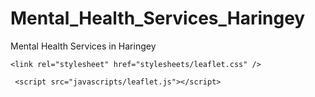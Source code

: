# Mental_Health_Services_Haringey
Mental Health Services in Haringey
<!DOCTYPE html>
<html>
<head>
	<title>Mental Health Services in Haringey - A-Team</title>
	<meta charset="utf-8" />



	<link rel="stylesheet" href="stylesheets/leaflet.css" />

     <script src="javascripts/leaflet.js"></script>
</head>



<body>
	<div id="map" style="height: 650px"></div>

<script>      

var LeafIcon = L.Icon.extend({
			options: {
				iconSize:     [23, 43],
				iconAnchor:   [11, 46],
				popupAnchor:  [1, -66]
			}
		});

var boundary = new L.layerGroup();

   L.polygon([
	[51.609438215600136,-0.127902246381305],
	[51.609301727865464,-0.126336519589241], 
	[51.610018041101391,-0.125355250500741], 
	[51.609944187123425,-0.124897571301291], 
	[51.608706774302199,-0.123543324143282], 
	[51.608363942053117,-0.119203139276032], 
	[51.60865231064539,-0.118736288769389], 
	[51.60820023259987,-0.117517285667444], 
	[51.608434877924765,-0.117289501486984], 
	[51.608612451420356,-0.110823564291747], 
	[51.608339856175505,-0.110424722239761], 
	[51.608427148786483,-0.10351481785545], 
	[51.608043582466472,-0.102538628745315], 
	[51.608489985906047,-0.101783459466395], 
	[51.60846364038521,-0.099099741330744], 
	[51.60852111809632,-0.097485581063302], 
	[51.608923549996838,-0.097681059563254], 
	[51.609297910081004,-0.095812432051321], 
	[51.608656915638001,-0.095157576258738], 
	[51.609000900820625,-0.093580504328668], 
	[51.608846441779235,-0.092486464337853], 
	[51.609097089443139,-0.09247162478446], 
	[51.608790815087268,-0.091443167419472], 
	[51.608816676963194,-0.089716216402944], 
	[51.608468658290697,-0.085851626457058], 
	[51.608452549080326,-0.07562715609164], 
	[51.608791708744462,-0.070869922130559], 
	[51.608642889128809,-0.067508267598703], 
	[51.608938978827297,-0.067140408321432], 
	[51.608587026238936,-0.065045327376432], 
	[51.608863034510108,-0.054379380499716], 
	[51.608505048188427,-0.052910011100518], 
	[51.608100482107545,-0.052915767800109], 
	[51.607355402376605,-0.050231105628109], 
	[51.605634584706131,-0.041447876199425], 
	[51.602813466603742,-0.043540415434819], 
	[51.599788608839603,-0.046468827285956], 
	[51.596850593305476,-0.050298427065463], 
	[51.59495731593843,-0.051251567125791], 
	[51.594045899688652,-0.052252134577114], 
	[51.592442700623025,-0.052532944977356], 
	[51.590834060094039,-0.05340731759462], 
	[51.589606089179988,-0.053377524395734], 
	[51.587833341442391,-0.052165629423949], 
	[51.586929906322453,-0.053159902531475], 
	[51.585912774392305,-0.054727740136651], 
	[51.583994635634447,-0.05602794529841], 
	[51.582407680543938,-0.057996645085517], 
	[51.581508842424959,-0.05976124876479], 
	[51.580605391941447,-0.061357106189947], 
	[51.579586695371098,-0.062237584643148], 
	[51.57778428264232,-0.061184180251801], 
	[51.576619500299955,-0.066782943895751], 
	[51.57635707454186,-0.066737794350639], 
	[51.575690545460205,-0.070934018749196], 
	[51.575681724845381,-0.074448564162932], 
	[51.57532469326474,-0.07532378910585], 
	[51.575492312047857,-0.075784300045867], 
	[51.574931567845375,-0.07624670556308], 
	[51.575640454304398,-0.080876831268559], 
	[51.574701083833361,-0.087231661186229], 
	[51.574292359937871,-0.086872159324062], 
	[51.574386169114625,-0.089981089851706], 
	[51.574003528643573,-0.091389755908102], 
	[51.573974436989872,-0.093583094884078], 
	[51.573588984354046,-0.094710426117311], 
	[51.573814999174459,-0.096613119806407], 
	[51.573652202818593,-0.097664741454138], 
	[51.570698228697871,-0.096115593089725], 
	[51.567125179713216,-0.100700386539105], 
	[51.564771281754247,-0.104391151200697], 
	[51.56463516143306,-0.104871505418489], 
	[51.565538847636731,-0.106204650274396 ], 
	[51.568605930174854,-0.110707657010046], 
	[51.570672157493597,-0.115166078033205], 
	[51.571891785971829,-0.115405684924706], 
	[51.5721902415671,-0.116127865036919], 
	[51.572572701998148,-0.115585326459636], 
	[51.573825840445345,-0.117184433994835], 
	[51.574147906716462,-0.117585304759842], 
	[51.574384708172474,-0.119567057173802], 
	[51.574733558545134,-0.118890252276713], 
	[51.575505607650513,-0.119650680395106], 
	[51.574662492346462,-0.123775363554822], 
	[51.574097454383214,-0.124880979959835], 
	[51.574153607624162,-0.127496512591569], 
	[51.573563715982395,-0.131389743249347], 
	[51.57286595614773,-0.13342714118819], 
	[51.570600635992463,-0.13834394530272], 
	[51.569397134397697,-0.140706207729624], 
	[51.569120267654064,-0.142415880417378], 
	[51.569912799110497,-0.143855430145825], 
	[51.571573748271312,-0.150350754255611], 
	[51.572193199552167,-0.158862786701175], 
	[51.572787389732667,-0.160455031665567], 
	[51.572501406455764,-0.1643008249503], 
	[51.572970269819827,-0.167373031226188], 
	[51.572429711799224,-0.171285290056077], 
	[51.573612392592992,-0.171181543111701], 
	[51.573981590781514,-0.1694840471559], 
	[51.576399350136484,-0.169753480053378], 
	[51.577426213828005,-0.169345647486203], 
	[51.576926402329413,-0.168088487178118], 
	[51.578654102359081,-0.166838420584901], 
	[51.581299324219074,-0.167219823495958], 
	[51.581955208122238,-0.166896098828117], 
	[51.582041695657331,-0.166215675085277], 
	[51.583221361093251,-0.16574670591534], 
	[51.585272979177901,-0.161350967906813], 
	[51.584460273286041,-0.1596429706729], 
	[51.585733366198873,-0.1579661538608], 
	[51.586216464716081,-0.157922075223614], 
	[51.586197657225874,-0.157182315697613], 
	[51.586568436053973,-0.157430033741605], 
	[51.58663071095841,-0.15870503195671], 
	[51.587974960250712,-0.158640577407262], 
	[51.587977183290633,-0.160273159858916], 
	[51.591579696883926,-0.159480845130241], 
	[51.592053768912628,-0.158689306344716], 
	[51.592374839685739,-0.158864004452629], 
	[51.59226527005336,-0.159675463877847], 
	[51.597476159813134,-0.161786563503232], 
	[51.605356604633336,-0.156367676220716], 
	[51.605443250099498,-0.155987250998171], 
	[51.605096767546605,-0.156141367790357], 
	[51.604136228508729,-0.154643781047763], 
	[51.602678307429734,-0.153312285502066], 
	[51.600870524056894,-0.153463600875163], 
	[51.599230695213691,-0.153030520778325], 
	[51.59745039271867,-0.15138599066662], 
	[51.599195004701244,-0.147000702709219], 
	[51.600126597708204,-0.144495064796318], 
	[51.601110185784385,-0.144199385657771], 
	[51.603287948408706,-0.1421409036762], 
	[51.604591047196195,-0.142090599884761], 
	[51.6063462012401,-0.143103506600652], 
	[51.608846176695572,-0.1434506524551], 
	[51.610192195820304,-0.138785614410406], 
	[51.611214795735918,-0.135283227253725], 
	[51.609438215600136,-0.127902246381305]],
 	{
	    color: 'black',
	    fillColor: 'white',
	    fillOpacity: 0.0
	}).addTo(boundary);


var redIcon = new LeafIcon({iconUrl: 'https://dl.dropboxusercontent.com/u/69787788/haringeymarker1%20copy.png'});

var communityassets = new L.LayerGroup();

    L.marker([51.601439, -0.086815], {icon: redIcon}).bindPopup('<img src="https://dl.dropboxusercontent.com/u/69787788/Haven_day_centre.jpeg" width="150" height="150"></br>THE HAVEN DAY CENTRE, 20A Waltheof Gardens, Tottenham, N17 1DX</br></br>The Haven Day Centre provides specialist support to 43 older people with physical disability/sensory impairment and specialises in individually developed care packages which take account of the reduced abilities of service users in various areas.</br><a href="https://www.carehome.co.uk/day_care_centre.cfm/id/65432192035">Click here for more info</a>').addTo(communityassets),
	L.marker([51.581934, -0.088774], {icon: redIcon}).bindPopup('<img src="https://dl.dropboxusercontent.com/u/69787788/NF%20website/Chestnuts3.jpg" width="250" height="200"></br>CHESTNUTS COMMUNITY CENTRE, 280 Saint Anns Road, London N15 5BN</br></br>This centre hosts:</br></br><a target="_blank" href="https://www.facebook.com/pg/Pyramid-Health-and-Social-Care-Association-264359593768367/about/?ref=page_internal">PYRAMID HEALTH AND SOCIAL CARE ASSOCIATION (PHASCA)</a></br></br>The primary aim of PHASCA is to promote the physical, mental, psychological and social health of families and children from all communities.</br></br><a').addTo(communityassets),
	L.marker([51.583349, -0.128579], {icon: redIcon}).bindPopup('<img src="http://www.communityhealthpartnerships.co.uk/uploads/images/547-365/HornseyNeighbourhoodHealthCentre_London.jpg" width="200" height="180"></br>THE HAYNES CENTRE, Neighbourhood Health Centre, 151 Park Road Hornsey, N8 8JL</br></br>The Haynes Centre in Hornsey provide services specifically for older people with varying degrees of dementia.</a>').addTo(communityassets),
	L.marker([51.589816, -0.111493], {icon: redIcon}).bindPopup('<img src="https://dl.dropboxusercontent.com/u/69787788/clarendon_centre.jpeg" width="150" height="200"></br>CLARENDON RECOVERY COLLEGE, Clarendon Road, Hornsey, N8 0DJ</br></br>This centre hosts:</br></br><a target="_blank" href="http://www.haringey.gov.uk/social-care-and-health/mental-health/clarendon-recovery-college">CLARENDON RECOVERY COLLEGE</a></br></br><a target="_blank" href="http://www.theateamprojects.com/index.html">THE A-TEAM').addTo(communityassets),
	L.marker([51.605423, -0.069790], {icon: redIcon}).bindPopup('<img src="https://c1.staticflickr.com/5/4054/4329144310_471832a5ea_b.jpg" width="290" height="200"></br>THE GRANGE DAY CENTRE, 32-34A White Hart Lane, Tottenham, N17 8DP</br></br>The Grange Centre in Tottenham provides services specifically for older people with varying degrees of dementia.</br><a target="_blank" href="https://www.carehome.co.uk/day_care_centre.cfm/id/65432192034">Click here for more info</a>').addTo(communityassets);


var blueMarker = new LeafIcon({iconUrl: 'https://dl.dropboxusercontent.com/u/69787788/nhsmarkerfinal.png'});

var NHSservices = new L.LayerGroup();

    L.marker([51.602142, -0.112054], {icon: blueMarker}).bindPopup('<img src="https://dl.dropboxusercontent.com/u/69787788/NHS_icon.png" width="100" height="90"></br> CANNING CRESCENT HEALTH CENTRE, 276-292 High Road, Wood Green, N22 8JT</br></br>This centre hosts the following NHS services:</br></br><a target="_blank" href="http://www.beh-mht.nhs.uk/Default.aspx?locid=01u01500100101x002">COMMUNITY SUPPORT AND RECOVERY TEAM</a></br></br><a target="_blank" href="http://www.beh-mht.nhs.uk/Default.aspx?locid=01u01500100101x001">COMMUNITY REHABILITATION TEAM</a></br></br><a target="_blank" href="http://www.beh-mht.nhs.uk/Default.aspx?locid=01u01500100101x003">EARLY INTERVENTION SERVICE</a></br></br><a target="_blank" href="http://www.beh-mht.nhs.uk/Default.aspx?locid=01u01500100101y001008">FORENSIC OUTREACH SERVICE</a>').addTo(NHSservices),
    L.marker([51.579965, -0.090669], {icon: blueMarker}).bindPopup('<img src="https://dl.dropboxusercontent.com/u/69787788/NHS_icon.png" width="100" height="90"></br> SAINT ANNS HOSPITAL, MENTAL HEALTH UNIT, St Anns Road, Haringey, N15 3TH</br></br>St Anns Hospital hosts the following NHS mental health departments:</br></br><a target="_blank" href="http://www.beh-mht.nhs.uk/Default.aspx?locid=01u01500100101x00j">HEALTH PSYCHOLOGY, Block G</a></br></br><a target="_blank" href="http://www.beh-mht.nhs.uk/Default.aspx?locid=01u01500100101x006">SEXUAL HEALTH PSYCHOLOGY</a></br></br><a target="_blank" href="http://www.beh-mht.nhs.uk/Default.aspx?locid=01u01500100101x009">FAIRLANDS WARD</a></br></br><a target="_blank" href="http://www.beh-mht.nhs.uk/Default.aspx?locid=01u01500100101x008">FINSBURY WARD</a></br></br><a target="_blank" href="http://www.beh-mht.nhs.uk/Default.aspx?locid=01u01500100101x00a">HARINGEY ASSESSMENT WARD</a></br></br><a target="_blank" href="http://www.beh-mht.nhs.uk/Default.aspx?locid=01u01500100101x00b">HARINGEY CRISIS RESOLUTION HOME TREATMENT TEAM</a></br></br><a target="_blank" href="http://www.beh-mht.nhs.uk/Default.aspx?locid=01u01500100101x00d">ADOLESCENT OUTREACH TEAM</a></br></br><a target="_blank" href="http://www.beh-mht.nhs.uk/Default.aspx?locid=01u01500100101x00e">CAMHS LEARNING DISABILITY TEAM - HARINGEY</a></br></br><a target="_blank" href="http://www.beh-mht.nhs.uk/Default.aspx?locid=01u01500100101x00h">COMPLEX CARE TEAM - HARINGEY</a></br></br><a target="_blank" href="http://www.beh-mht.nhs.uk/Default.aspx?locid=01u01500100101y004">EATING DISORDERS SERVICE</a></br></br><a target="_blank" href="http://www.beh-mht.nhs.uk/Default.aspx?locid=01u01500100101x00i">HALLIWICK PERSONALITY DISORDER SERVICE</a></br></br><a target="_blank" href="http://www.beh-mht.nhs.uk/Default.aspx?locid=01u01500100101x007">MENTAL HEALTH SERVICES FOR OLDER PEOPLE</a>').addTo(NHSservices),
    L.marker([51.598781, -0.066974], {icon: blueMarker}).bindPopup('<img src="https://dl.dropboxusercontent.com/u/69787788/NHS_icon.png" width="100" height="90"></br> LETS TALK IAPT - EAST HARINGEY, Lansdowne Road Health Centre, 1a Lansdowne Road, N17 0LL</br></br>Let’s Talk improving Access to Psychological Therapies (IAPT) is a free NHS evidence-based talking therapy service for people 16 years old and over, who are worried or have low mood. They provide a range of treatment programmes including one to one therapy, counselling and group work.</br></br><a target="_blank" href="http://www.lets-talk-iapt.nhs.uk/">Click here for more info</a>').addTo(NHSservices),
    L.marker([51.581919, -0.124095], {icon: blueMarker}).bindPopup('<img src="https://dl.dropboxusercontent.com/u/69787788/NHS_icon.png" width="100" height="90"></br> LETS TALK IAPT - WEST HARINGEY, Crouch End Health Centre 45 Middle Lane, N8 8PH</br></br>Let’s Talk improving Access to Psychological Therapies (IAPT) is a free NHS evidence-based talking therapy service for people 16 years old and over, who are worried or have low mood. They provide a range of treatment programmes including one to one therapy, counselling and group work.</br></br><a target="_blank" href="http://www.lets-talk-iapt.nhs.uk/">Click here for more info</a>').addTo(NHSservices),
    L.marker([51.614380, -0.074600], {icon: blueMarker}).bindPopup('<img src="https://dl.dropboxusercontent.com/u/69787788/NHS_icon.png" width="100" height="90"></br> MENTAL HEALTH LIAISON SERVICE - NORTH MIDDLESEX UNIVERSITY HOSPITAL, Sterling Way, Edmonton, N18 1QX</br></br>They support the Accident and Emergency (A&E) department at North Middlesex Hospital. They treat patients suspected of having mental health problems.</br></br><a target="_blank" href="http://www.beh-mht.nhs.uk/Default.aspx?locid=01u01500100101x005">Click here for more info</a>').addTo(NHSservices),
    L.marker([51.614410, -0.076154], {icon: blueMarker}).bindPopup('<img src="https://dl.dropboxusercontent.com/u/69787788/NHS_icon.png" width="100" height="90"></br> AVESBURY HOUSE, 85 Tanners End Lane, off Silver Street, Edmonton, N18 1PQ</br></br>Avesbury House, part of the North London Forensic Service, provides care and rehabilitation for patients who have been in conditions of security, progressing into the community, but continue to require 24 hour nursing care.</br></br><a target="_blank" href="http://www.beh-mht.nhs.uk/Default.aspx?locid=01u01500100101y001001">Click here for more info</a>').addTo(NHSservices),
    L.marker([51.547022, -0.105284], {icon: blueMarker}).bindPopup('<img src="https://dl.dropboxusercontent.com/u/69787788/NHS_icon.png" width="100" height="90"></br> FORENSIC INTEGRATED COMMUNITY SERVICES (FICS), Highbury Magistrates Court, 51-53 Holloway Road, N7</br></br>They offer a range of preventative solutions as well as assessment, treatment, CPA care co-ordination and supervision to mentally disordered offenders.</br></br><a target="_blank" href="http://www.beh-mht.nhs.uk/Default.aspx?locid=01u01500100101y001002">Click here for more info</a>').addTo(NHSservices),
    L.marker([51.666504, -0.103951], {icon: blueMarker}).bindPopup('<img src="https://dl.dropboxusercontent.com/u/69787788/NHS_icon.png" width="100" height="90"></br> CHASE FARM HOSPITAL, The Ridgeway, Enfield, EN2 8JL</br></br>CHASE FARM HOSPITAL hosts the following NHS mental health services:</br></br><a target="_blank" href="http://www.beh-mht.nhs.uk/Default.aspx?locid=01u01500100101y001003">FORENSIC FAMILY AND FRIENDS SUPPORT GROUP</a></br></br><a target="_blank" href="http://www.beh-mht.nhs.uk/Default.aspx?locid=01u01500100101y001004">FORENSIC LEARNING DISABILITY SERVICE</a></br></br><a target="_blank" href="http://www.beh-mht.nhs.uk/Default.aspx?locid=01u01500100101y001005">FORENSIC LOW SECURE</a></br></br><a target="_blank" href="http://www.beh-mht.nhs.uk/Default.aspx?locid=01u01500100101y001006">FORENSIC MEDIUM SECURE INPATIENTS SERVICES</a></br></br><a target="_blank" href="http://www.beh-mht.nhs.uk/Default.aspx?locid=01u01500100101y001007">NATIONAL STALKING CLINIC</a></br></br><a target="_blank" href="http://www.beh-mht.nhs.uk/Default.aspx?locid=01u01500100101w00c">BED MANAGEMENT</a></br></br><a target="_blank" href="http://www.beh-mht.nhs.uk/Default.aspx?locid=01u01500100101w006">CONINUING CARE FOR OLDER ADULTS - Cornwall Villa, Silver Birches</a></br></br><a target="_blank" href="http://www.beh-mht.nhs.uk/Default.aspx?locid=01u01500100101w007">OLDER ADULTS INPATIENT SERVICES</a>').addTo(NHSservices),
    L.marker([51.577953, -0.100929], {icon: blueMarker}).bindPopup('<img src="https://dl.dropboxusercontent.com/u/69787788/NHS_icon.png" width="100" height="90"></br> CAMHS TIER 3 TEAM - HARINGEY, Burgoyne Road Clinic, 58A Burgoyne Road, N4 1AE </br></br>Treatment and support to children and young people aged from 0-18 years with mental health, behavioural and emotional needs.</br></br><a target="_blank" href="http://www.beh-mht.nhs.uk/Default.aspx?locid=01u01500100101x00f">Click here for more info</a>').addTo(NHSservices),
    L.marker([51.594871, -0.071294], {icon: blueMarker}).bindPopup('<img src="https://dl.dropboxusercontent.com/u/69787788/NHS_icon.png" width="100" height="90"></br> THE GROVE DRUG TREATMENT SERVICE - HARINGEY, 9 Bruce Grove, N17 6RA</br></br>Provision a wide range of treatment services to people experiencing problems with drugs misuse in Haringey.</br></br><a target="_blank" href="http://www.beh-mht.nhs.uk/Default.aspx?locid=01u01500100101y003">Click here for more info</a>').addTo(NHSservices),
    L.marker([51.658026, -0.089926], {icon: blueMarker}).bindPopup('<img src="https://dl.dropboxusercontent.com/u/69787788/NHS_icon.png" width="100" height="90"></br> CONTINUING CARE FOR OLDER ADULTS, Bay Tree House, Christ Church Close, Enfield, EN2 6NZ</br></br>They provide rehabilitation care to older adults with severe and enduring mental health needs in a residential setting.</br></br><a target="_blank" href="http://www.beh-mht.nhs.uk/Default.aspx?locid=01u01500100101w006">Click here for more info</a>').addTo(NHSservices),
    L.marker([51.546676, -0.174895], {icon: blueMarker}).bindPopup('<img src="https://dl.dropboxusercontent.com/u/69787788/NHS_icon.png" width="100" height="90"></br> THE TAVISTOCK AND PORTMAN NHS FOUNDATION TRUST, Tavistock Centre, 120 Belsize Lane, NW3 5BA</br></br>Provides culturally sensitive support to refugees and asylum-seeking children, young people and families in Barnet, Camden, Enfield and Haringey.</br></br><a target="_blank" href="https://tavistockandportman.nhs.uk/care-and-treatment/our-clinical-services/refugee-service/">Click here for more info</a>').addTo(NHSservices);



var greenIcon = new LeafIcon({iconUrl: 'https://dl.dropboxusercontent.com/u/69787788/green_marker.png'});

var charity = new L.LayerGroup();

    L.marker([51.568234, -0.133067], {icon: greenIcon}).bindPopup('<img src="http://www.nafsiyat.org.uk/Images/Logo.png" width="190" height="80"></br>NAFSIYAT Intercultural Therapy Centre, Unit 4, Lysander Mews, Lysander Grove, N19 3QP </br></br>Nafsiyat offers short-term intercultural therapy to people from diverse backgrounds who live in Islington, Enfield, Camden and Haringey. They provide therapy in 24 languages</br></br><a target="_blank" href="http://www.nafsiyat.org.uk">Click here for more info</a>').addTo(charity),
	L.marker([51.598993, -0.068026], {icon: greenIcon}).bindPopup('<img src="https://dl.dropboxusercontent.com/u/69787788/open-door-logo-blue.jpg" width="140" height="40"></br>OPEN DOOR - Tottenham, 639 Enterprise Centre, 639 High Road, Tottenham, N17 8AA on the corner of Lordship Lane</br></br>They offer a range of evidence-based therapies including: Counselling, Psychodynamic Psychotherapy, Cognitive Behavioural Therapy (CBT), Mindfulness Based Therapy, Interpersonal Therapy for Adolescents (IPT-A), Dynamic Interpersonal Therapy (DIT), Family Therapy, Group Therapy. They also have a number of specialist services including: a Psychotherapy Service for young people with special needs, a secondary school therapy service, the Parenting Teenagers Project for parents of young people aged 12-21</br></br><a target="_blank" href="https://opendooronline.org">Click here for more info</a>').addTo(charity),
	L.marker([51.566143, -0.112009], {icon: greenIcon}).bindPopup('<img src="https://dl.dropboxusercontent.com/u/69787788/Maytree_logo.jpg" width="180" height="70"></br>MAYTREE - 72 Moray Road, Finsbury Park, N4 3LG </br></br>Maytree aims to alleviate suffering and help people in suicidal crisis to re-engage with life and to restore hope.</br></br><a target="_blank" href="http://maytree.org.uk">Click here for more info</a>').addTo(charity),
	L.marker([51.595528, -0.109610], {icon: greenIcon}).bindPopup('<img src="http://www.modernism-in-metroland.co.uk/uploads/1/0/2/5/10257505/1362146.jpg?906" width="250" height="200"></br>WOOD GREEN LIBRARY (2nd floor), 187-197A High Road, Wood Green, N22 6XD</br></br>Wood Green Library hosts the folliwing mental health services providers:</br></br><a target="_blank" href="http://www.wisethoughts.org">WISE THOUGHTS</a></br></br><a target="_blank" href="www.haringey.gov.uk">HARINGEY ADULT LEARNING SERVICE (For info enter Adult Learning Service into the search)</a></br></br><a target="_blank" href="www.haringey.gov.uk">WOOD GREEN CARERS HUB (For info enter Wood Green Carers Hub into the search)</a>').addTo(charity),
	L.marker([51.577393, -0.082986], {icon: greenIcon}).bindPopup('<img src="http://www.haga.co.uk/wp-content/uploads/2014/10/HAGA-logo-e1464174063896.png" width="140" height="60"></br>HAGA - Action on Alcool - Haringey Recovery Service, 590 Seven Sisters Road, N15 6HR</br></br>Haringey Advisory Group on Alcohol</br></br><a target="_blank" href="http://www.haga.co.uk">Click here for more info</a>').addTo(charity),
	L.marker([51.606376, -0.270731], {icon: greenIcon}).bindPopup('<img src="https://dl.dropboxusercontent.com/u/69787788/alzheimers_society.jpeg" width="180" height="120"></br>ALZHEIMERS SOCIETY - Barnet, Enfield and Haringey - Room 135, Edgware Community Hospital, Burnt Oak Broadway, Edgware, HA8 0AD</br></br>Alzheimer’s Society is currently providing the following services in Haringey Dementia Café takes place weekly on Wednesday’s at the Hornsey Housing Trust, Abyssinia Court, Weston Park, N8 from 2pm to 4pm. Please contact 0207 561 4820 for further information. Singing for the Brain – weekly, (12 week terms) on Thursday afternoons 2pm to 4pm at Haringey Irish Centre, Pretoria Road, Tottenham N17 8DX. Please call for further information</br></br><a target="_blank" href="https://www.alzheimers.org.uk">Click here for more info</a>').addTo(charity),
	L.marker([51.585938, -0.115220], {icon: greenIcon}).bindPopup('<img src="http://www.arboursassociation.org/wp-content/uploads/arbours-newlogo1b-400.jpg" width="140" height="60"></br>THE ARBOURS ASSOCIATION - Arbours Psychotherapy Service, 6 Church Lane, London, N8 7BU</br></br>Long term Residential therapeutic community. Medium term crisis residential facility, alternative to hospital.</br></br><a target="_blank" href="http://www.arboursassociation.org">Click here for more info</a>').addTo(charity),
	L.marker([51.591694, -0.149385], {icon: greenIcon}).bindPopup('<img src="http://highgatecounselling.org.uk/wp-content/uploads/2015/11/logo.jpg" width="140" height="60"></br>HIGHGATE COUNSELLING CENTRE - Tetherdown Halls, Tetherdown, N10 1ND</br></br>They offer affordable counselling, train new counsellors and offer clinical placements. Ther mission is to offer help with emotional and relationship problems and to provide a gateway to the counselling profession via the delivery of the training.</br></br><a target="_blank" href="http://highgatecounselling.org.uk">Click here for more info</a>').addTo(charity),
	L.marker([51.581960, -0.061574], {icon: greenIcon}).bindPopup('<img src="https://markfield.org.uk/wp-content/uploads/2016/09/Markfield-logo.png" width="140" height="60"></br>MARKFIELD PROJECT - Markfield Park, Markfield Road, N15 4RB</br></br>They offer a range of after school clubs and holiday playschemes where disabled and non-disabled children play together. Daytime and evening social clubs for adults with learning disabilities, autism or Aspergers Syndrome include dance, art, trips and discussion groups.</br></br><a target="_blank" href="https://markfield.org.uk/">Click here for more info</a>').addTo(charity),
	L.marker([51.607487, -0.078152], {icon: greenIcon}).bindPopup('<img src="http://www.selbytrust.co.uk/sites/all/themes/selby/logo.png" width="200" height="60"></br>HARINGEY SOMALI COMMUNITY & CULTURAL ASSOCIATION - South block, 1st floor, The Selby Centre, Selby Road, N17 8JL</br></br>Information and advice for the Somali community. Advice on a wide range of subjects including welfare benefits, housing, immigration, education, employment and health.</br></br><a target="_blank" href="http://www.selbytrust.co.uk/haringey-somali-community-cultural-association-hscca">Click here for more info</a>').addTo(charity),
	L.marker([51.544970, -0.122593], {icon: greenIcon}).bindPopup('<img src="http://solacewomensaid.org/wp-content/themes/solace/images/logo.png" width="150" height="60"></br>SOLACE WOMENs AID - Unit 5-7, Blenheim Court, 62 Brewery Road, N7 9NY</br></br>Emotional support to women aged 16 and over who have been affected by domestic and sexual violence in an intimate relationship. Sessions are offered during the day or in the evening.</br></br><a target="_blank" href="http://solacewomensaid.org/get-help/haringey/">Click here for more info</a>').addTo(charity),
	L.marker([51.567045, -0.114699], {icon: greenIcon}).bindPopup('<img src="http://www.refugeetherapy.org.uk/media/200/logo.jpg" width="180" height="60"></br>REFUGEE THERAPY CENTRE - 1A Leeds Place, Tollington Park, N4 3RF</br></br>Psychotherapeutic help for refugees and asylum seekers, especially children and families of recently arrived refugees who are having problems of adjustment.</br></br><a target="_blank" href="http://www.refugeetherapy.org.uk/">Click here for more info</a>').addTo(charity),
	L.marker([51.582157, -0.126676], {icon: greenIcon}).bindPopup('<img src="https://dl.dropboxusercontent.com/u/69787788/relate.jpeg" width="150" height="60"></br>RELATE (NORTH EAST LONDON) - 84 Park Road, Crouch End</br></br>Relationship support for individuals, couples, families, children and young people. They provide relationship counselling, sex therapy and mediation among other services. In addition, they run short courses for parents designed to help them understand the impact ongoing parental conflict can have on their children</br></br><a target="_blank" href="https://www.relate.org.uk/london-north-east">Click here for more info</a>').addTo(charity),
	L.marker([51.578058, -0.125647], {icon: greenIcon}).bindPopup('<img src="http://www.hwfonline.org.uk/ee/images/logo.png" width="180" height="80"></br>HARINGEY WOMENs FORUM- 8a Edison Road, N8 8AE</br></br>Advice, counselling and housing support for women in Haringey</br></br><a target="_blank" href="http://www.hwfonline.org.uk/">Click here for more info</a>').addTo(charity),
	L.marker([51.591090, -0.227239], {icon: greenIcon}).bindPopup('<img src="https://dl.dropboxusercontent.com/u/69787788/cmha.jpeg" width="290" height="50"></br>CHINESE MENTAL HEALTH ASSOCIATION, Meritage Centre, Church End, Hendon, NW4 4JT</br></br>A range of support for Chinese people including befriending, counselling and employment support. In addition they provide support for carers who may not be familiar with traditional Chinese culture</br></br><a target="_blank" href="http://www.cmha.org.uk/">Click here for more info</a>').addTo(charity),
	L.marker([51.546825, -0.087012], {icon: greenIcon}).bindPopup('<img src="https://dl.dropboxusercontent.com/u/69787788/Imece.jpeg" width="180" height="90"></br>IMECE WOMENs CENTRE, 2 Newington Green Road, Islington, N1 4RX</br></br>The non-profit organisation aims to empower women by providing culturally sensitive services. They assist Turkish women survivors of violence, including harmful practices such as forced marriage and honour based violence. Imece offers one-to-one and group counselling, in addition to psycho-education. </br></br><a target="_blank" href="www.imece.org.uk ">Click here for more info</a>').addTo(charity),
	L.marker([51.594877, -0.071304], {icon: greenIcon}).bindPopup('<img src="http://www.talktofrank.com/sites/all/themes/frank/logo.png" width="150" height="70"></br>BUBIC (Bringing Unity Back Into The Community)- First Floor, 9 Bruce Grove, Tottenham, N176RA - 020 8808 6550   -   frank@talktofrank.com</br></br>The organisation provides support for drug users, ex-drug users, their family and friends. You can drop-in and have your needs assessed and a package of peer support and mentoring will be put in place by staff and volunteers. </br></br><a target="_blank" href="http://www.talktofrank.com">Click here for more info</a>').addTo(charity),
	L.marker([51.597332, -0.253103], {icon: greenIcon}).bindPopup('<img src="https://www.rethink.org/images/logo.png" width="80" height="80"></br>RETHINK MENTAL HEALTH - Elysian House, Charcot Road, Off Colindale Avenue, Barnet, NW9 5DH</br></br>Rethink nationally run an advice helpline, advocacy, carer support, employment, training, and services dedicated to black and minority ethnic communities. Their community support services, offer people the help they need to regain confidence to engage in everyday social and workplace activities. In addition, they run support groups throughout the country. You’re able to find out what runs in your area on their website.</br></br><a target="_blank" href="www.rethink.org">Click here for more info</a>').addTo(charity),
	L.marker([51.602751, -0.059956], {icon: greenIcon}).bindPopup('<img src="http://2.bp.blogspot.com/-yu18mVx2ZYY/Us6isNSpHuI/AAAAAAAAArs/Tat2DYOsrew/s1600/luos%2Bblog%2Bbanner%2B2014.png" width="300" height="80"></br>LIVING UNDER ONE SUN - WELL PARK LANE, 177 Park Lane, Tottenham, N17 OHJ - 020 8801 6868</br></br>The organisation creates a place for communities to meet, share skills, and shape their neighbourhoods together. They have various activites which run regularly for people of all backgrounds and age groups. This including yoga, football, athletics, knitting groups and more.</br></br><a target="_blank" href="http://livingunder1sun.blogspot.co.uk/">Click here for more info</a>').addTo(charity),
	L.marker([51.580991, -0.123496], {icon: greenIcon}).bindPopup('<img src="https://dl.dropboxusercontent.com/u/69787788/open-door-logo-blue.jpg" width="140" height="40"></br> OPEN DOOR (Crouch End), 12 Middle Lane, Crouch End, London N8 8PL</br></br>They offer a range of evidence-based therapies including: Counselling, Psychodynamic Psychotherapy, Cognitive Behavioural Therapy (CBT), Mindfulness Based Therapy, Interpersonal Therapy for Adolescents (IPT-A), Dynamic Interpersonal Therapy (DIT), Family Therapy, Group Therapy. They also have a number of specialist services including: a Psychotherapy Service for young people with special needs, a secondary school therapy service, the Parenting Teenagers Project for parents of young people aged 12-21</br></br><a target="_blank" href="https://opendooronline.org">Click here for more info</a>').addTo(charity);

	

    var mbAttr = 'Map data &copy; <a href="http://openstreetmap.org">OpenStreetMap</a> contributors, ' +
			'<a href="http://creativecommons.org/licenses/by-sa/2.0/">A-Team</a>, ' +
			'Imagery © <a href="http://mapbox.com">Mapbox</a>',
		mbUrl = 'https://{s}.tiles.mapbox.com/v3/{id}/{z}/{x}/{y}.png';

    var grayscale   = L.tileLayer(mbUrl, {id: 'santinska/ciuhbl03g00072inoafxhppps', attribution: mbAttr}),
	    streets  = L.tileLayer(mbUrl, {id: 'santinska.l7np8p7j',   attribution: mbAttr});

	var map = L.map('map', {
		center: [51.590906, -0.107912],
		zoom: 12,
		layers: [streets, boundary, communityassets, NHSservices, charity]
	});

	var baseLayers = {
		"Grayscale": grayscale,
		"Colour Map": streets
	};

	var overlays = {
		"Haringey borough boundary": boundary,
		"Haringey Council mental health services": communityassets,
		"NHS mental health services": NHSservices,
		"Charity or voluntary sector mental health services": charity
		
	};

	L.control.layers(baseLayers, overlays).addTo(map);

</script>	
</body>
</html>
